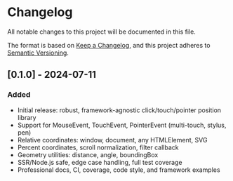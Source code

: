 # Changelog

All notable changes to this project will be documented in this file.

The format is based on [Keep a Changelog](https://keepachangelog.com/en/1.0.0/),
and this project adheres to [Semantic Versioning](https://semver.org/spec/v2.0.0.html).

## [0.1.0] - 2024-07-11

### Added

- Initial release: robust, framework-agnostic click/touch/pointer position library
- Support for MouseEvent, TouchEvent, PointerEvent (multi-touch, stylus, pen)
- Relative coordinates: window, document, any HTMLElement, SVG
- Percent coordinates, scroll normalization, filter callback
- Geometry utilities: distance, angle, boundingBox
- SSR/Node.js safe, edge case handling, full test coverage
- Professional docs, CI, coverage, code style, and framework examples
